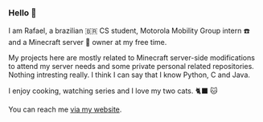 ### Hello 👋

I am Rafael, a brazilian 🇧🇷 CS student, Motorola Mobility Group intern ☎️ and a Minecraft server 🎲 owner at my free time.

My projects here are mostly related to Minecraft server-side modifications to attend my server needs and some private personal related repositories. Nothing intresting really. I think I can say that I know Python, C and Java.

I enjoy cooking, watching series and I love my two cats. 🐈‍⬛ 🐱

You can reach me [via my website](https://rafaelsms.com).
